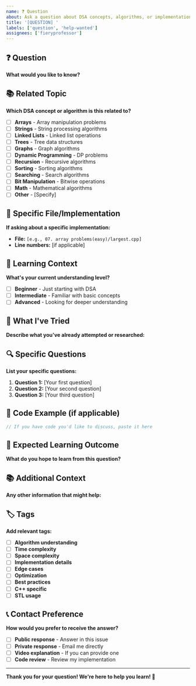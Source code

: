 ```yaml
---
name: ❓ Question
about: Ask a question about DSA concepts, algorithms, or implementations
title: '[QUESTION] '
labels: ['question', 'help-wanted']
assignees: ['fieryprofessor']
---
```


## ❓ Question

**What would you like to know?**

## 📚 Related Topic

**Which DSA concept or algorithm is this related to?**
- [ ] **Arrays** - Array manipulation problems
- [ ] **Strings** - String processing algorithms
- [ ] **Linked Lists** - Linked list operations
- [ ] **Trees** - Tree data structures
- [ ] **Graphs** - Graph algorithms
- [ ] **Dynamic Programming** - DP problems
- [ ] **Recursion** - Recursive algorithms
- [ ] **Sorting** - Sorting algorithms
- [ ] **Searching** - Search algorithms
- [ ] **Bit Manipulation** - Bitwise operations
- [ ] **Math** - Mathematical algorithms
- [ ] **Other** - [Specify]

## 📍 Specific File/Implementation

**If asking about a specific implementation:**
- **File:** `[e.g., 07. array problems(easy)/largest.cpp]`
- **Line numbers:** [if applicable]

## 🎯 Learning Context

**What's your current understanding level?**
- [ ] **Beginner** - Just starting with DSA
- [ ] **Intermediate** - Familiar with basic concepts
- [ ] **Advanced** - Looking for deeper understanding

## 💭 What I've Tried

**Describe what you've already attempted or researched:**

## 🔍 Specific Questions

**List your specific questions:**

1. **Question 1:** [Your first question]
2. **Question 2:** [Your second question]
3. **Question 3:** [Your third question]

## 📖 Code Example (if applicable)

```cpp
// If you have code you'd like to discuss, paste it here
```

## 🎯 Expected Learning Outcome

**What do you hope to learn from this question?**

## 📚 Additional Context

**Any other information that might help:**

## 🏷️ Tags

**Add relevant tags:**
- [ ] **Algorithm understanding**
- [ ] **Time complexity**
- [ ] **Space complexity**
- [ ] **Implementation details**
- [ ] **Edge cases**
- [ ] **Optimization**
- [ ] **Best practices**
- [ ] **C++ specific**
- [ ] **STL usage**

## 📞 Contact Preference

**How would you prefer to receive the answer?**
- [ ] **Public response** - Answer in this issue
- [ ] **Private response** - Email me directly
- [ ] **Video explanation** - If you can provide one
- [ ] **Code review** - Review my implementation

---

**Thank you for your question! We're here to help you learn! 🚀** 